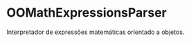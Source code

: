 OOMathExpressionsParser
=======================

Interpretador de expressões matemáticas orientado a objetos.